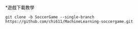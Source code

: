 *遊戲下載教學  



```
git clone -b SoccerGame --single-branch https://github.com/chi611/MachineLearning-soccergame.git 
```
